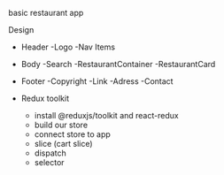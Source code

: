 basic restaurant app


Design
- Header
    -Logo
    -Nav Items
- Body
    -Search
    -RestaurantContainer
    -RestaurantCard
- Footer
    -Copyright
    -Link
    -Adress
    -Contact


- Redux toolkit
    - install @reduxjs/toolkit and react-redux
    - build our store
    - connect store to app
    - slice (cart slice)
    - dispatch
    - selector
    